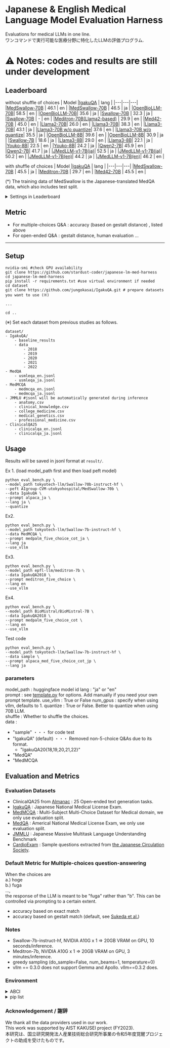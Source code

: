 # Japanese & English Medical Language Model Evaluation Harness

Evaluations for medical LLMs in one line.   
ワンコマンドで実行可能な医療分野に特化したLLMの評価プログラム.

# ⚠️ Notes: codes and results are still under development

## Leaderboard

without shuffle of choices
| Model |[IgakuQA](https://github.com/jungokasai/IgakuQA) | lang |
|---|---|---|
|[MedSwallow-70B](https://huggingface.co/AIgroup-CVM-utokyohospital/MedSwallow-70b) | 46.1 | en |
|[MedSwallow-70B](https://huggingface.co/AIgroup-CVM-utokyohospital/MedSwallow-70b) | 46.5 | ja |
|[OpenBioLLM-70B](https://huggingface.co/aaditya/Llama3-OpenBioLLM-70B)| 58.5 | en |
|[OpenBioLLM-70B](https://huggingface.co/aaditya/Llama3-OpenBioLLM-70B)| 35.6 | ja |
|[Swallow-70B](https://huggingface.co/tokyotech-llm/Swallow-70b-instruct-hf) | 32.3 | ja |
|[Swallow-70B](https://huggingface.co/tokyotech-llm/Swallow-70b-instruct-hf) | - | en |
|[Meditron-70B(Llama2-based)](https://huggingface.co/epfl-llm/meditron-70b) | 29.9 | en |
|[Med42-70B](https://huggingface.co/m42-health/med42-70b) | 45.0 | en |
|[Llama2-70B](https://huggingface.co/meta-llama/Llama-2-70b-chat-hf)| 26.0 | en |
|[Llama3-70B](https://huggingface.co/meta-llama/Meta-Llama-3-70B-Instruct)| 38.3 | en |
|[Llama3-70B](https://huggingface.co/meta-llama/Meta-Llama-3-70B-Instruct)| 43.1 | ja |
|[Llama3-70B w/o quantize](https://huggingface.co/meta-llama/Meta-Llama-3-70B-Instruct)| 37.6 | en |
|[Llama3-70B w/o quantize](https://huggingface.co/meta-llama/Meta-Llama-3-70B-Instruct)|  35.5 | ja |
|[OpenBioLLM-8B](https://huggingface.co/aaditya/Llama3-OpenBioLLM-8B)| 39.6 | en |
|[OpenBioLLM-8B](https://huggingface.co/aaditya/Llama3-OpenBioLLM-8B)| 30.9 | ja |
|[Swallow-7B](tokyotech-llm/Swallow-7b-instruct-hf) | 18.6 | ja |
|[Llama3-8B](https://huggingface.co/meta-llama/Meta-Llama-3-8B-Instruct)| 29.0 | en |
|[Llama3-8B](https://huggingface.co/meta-llama/Meta-Llama-3-8B-Instruct)| 22.1 | ja |
|[Youko-8B](https://huggingface.co/rinna/llama-3-youko-8b)| 22.5 | en |
|[Youko-8B](https://huggingface.co/rinna/llama-3-youko-8b)| 24.2 | ja |
|[Qwen2-7B](https://huggingface.co/Qwen/Qwen2-7B-Instruct)| 45.9 | en |
|[Qwen2-7B](https://huggingface.co/Qwen/Qwen2-7B-Instruct)| 41.7 | ja |
|[JMedLLM-v1-7B(ja)]()| 52.5 | ja |
|[JMedLLM-v1-7B(ja)]()| 50.2 | en |
|[JMedLLM-v1-7B(en)]()| 44.2 | ja |
|[JMedLLM-v1-7B(en)]()| 46.2 | en |


with shuffle of choices
| Model |[IgakuQA](https://github.com/jungokasai/IgakuQA) | lang |
|---|---|---|
|[MedSwallow-70B](https://huggingface.co/AIgroup-CVM-utokyohospital/MedSwallow-70b) | 45.5 | ja |
|[Meditron-70B](https://huggingface.co/epfl-llm/meditron-70b) | 29.7 | en |
|[Med42-70B](https://huggingface.co/m42-health/med42-70b) | 45.5 | en |


(*) The training data of MedSwallow is the Japanese-translated MedQA data, which also includes test split.

<details>
<summary>Settings in Leaderboard</summary>
- If there exist the instruct-version LLMs, we use them for our experiments.
- prompt : medpalm_five_choice_cot (en) / medpalm_five_choice_cot_ja (ja)
- all zero-shot
- quantize : True for 70B models, False for 7B models  
- metric : Accuracy based on Gestalt distance (relatively robust)   
- use_vllm : off
- environment : NVIDIA A100  
</details>



## Metric
- For multiple-choices Q&A : accuracy (based on gestalt distance) , listed above
- For open-ended Q&A : gestalt distance, human evaluation ...

---

## Setup
```
nvidia-smi #check GPU availability
git clone https://github.com/stardust-coder/japanese-lm-med-harness
cd japanese-lm-med-harness
pip install -r requirements.txt #use virtual environment if needed
cd dataset
git clone https://github.com/jungokasai/IgakuQA.git # prepare datasets you want to use (※)

...

cd ..
```

(※) Set each dataset from previous studies as follows.
```
dataset/
- IgakuQA/
    - baseline_results
    - data
        - 2018
        - 2019
        - 2020
        - 2021
        - 2022
- MedQA
    - usmleqa_en.jsonl
    - usmleqa_ja.jsonl
- MedMCQA
    - medmcqa_en.jsonl
    - medmcqa_ja.jsonl
- JMMLU #jsonl will be automatically generated during inference
    - anatomy.csv
    - clinical_knowledge.csv
    - college_medicine.csv
    - medical_genetics.csv
    - professional_medicine.csv
- ClinicalQA25
    - clinicalqa_en.jsonl
    - clinicalqa_ja.jsonl
```


## Usage

Results will be saved in jsonl format at `result/`.

Ex 1. (load model_path first and then load peft model)
```
python eval_bench.py \
--model_path tokyotech-llm/Swallow-70b-instruct-hf \
--peft AIgroup-CVM-utokyohospital/MedSwallow-70b \
--data IgakuQA \
--prompt alpaca_ja \
--lang ja \
--quantize 
```

Ex2. 
```
python eval_bench.py \
--model_path tokyotech-llm/Swallow-7b-instruct-hf \
--data MedMCQA \
--prompt medpalm_five_choice_cot_ja \
--lang ja
--use_vllm
```

Ex3.
```
python eval_bench.py \
--model_path epfl-llm/meditron-7b \
--data IgakuQA2018 \
--prompt meditron_five_choice \
--lang en
--use_vllm
```

Ex4.
```
python eval_bench.py \
--model_path BioMistral/BioMistral-7B \
--data IgakuQA2018 \
--prompt medpalm_five_choice_cot \
--lang en
--use_vllm
```

Test code
```
python eval_bench.py \
--model_path tokyotech-llm/Swallow-7b-instruct-hf \
--data sample \
--prompt alpaca_med_five_choice_cot_jp \
--lang ja
```


### parameters
model_path : huggingface model id
lang : "ja" or "en"  
prompt : see [template.py](./template.py) for options. Add manually if you need your own prompt template.
use_vllm : True or False
num_gpus : specify when using vllm, defaults to 1.
quantize : True or False. Better to quantize when using 70B LLM.   
shuffle : Whether to shuffle the choices.  
data : 
* "sample" ・・・ for code test
* "IgakuQA" (default) ・・・ Removed non-5-choice Q&As due to its format. 
    * "IgakuQA20{18,19,20,21,22}"
* "MedQA"
* "MedMCQA
 

## Evaluation and Metrics

### Evaluation Datasets
- ClinicalQA25 from [Almanac]() : 25 Open-ended text generation tasks.
- [IgakuQA]() : Japanese National Medical License Exam. 
- [MedMCQA]() : Multi-Subject Multi-Choice Dataset for Medical domain, we only use evaluation split.
- [MedQA]() : Americal National Medical License Exam, we only use evaluation split.
- [JMMLU]() : Japanese Massive Multitask Language Understanding Benchmark
- [CardioExam]() : Sample questions extracted from [the Japanese Circulation Society](https://www.j-circ.or.jp/specialist/sen_training/).

### Default Metric for Multiple-choices question-answering
When the choices are  
a.) hoge  
b.) fuga  
...,    
the response of the LLM is meant to be "fuga" rather than "b". This can be controlled via prompting to a certain extent.
- accuracy based on exact match
- accuracy based on gestalt match (default, see [Sukeda et al.](https://arxiv.org/abs/2310.10083))


### Notes
- Swallow-7b-instruct-hf, NVIDIA A10G x 1 => 20GB VRAM on GPU, 10 seconds/inference.
- Meditron-7b, NVIDIA A10G x 1 => 20GB VRAM on GPU, 3 minutes/inference.
- greedy sampling (do_sample=False, num_beams=1, temperature=0)
- vllm == 0.3.0 does not support Gemma and Apollo. vllm==0.3.2 does.


### Environment
<details>
<summary>ABCI</summary>
- module load python/3.10/3.10.14 cuda/12.1/12.1.1 cudnn/8.9/8.9.7
</details>

<details>
<summary>pip list</summary>
accelerate==0.28.0
aiohttp==3.9.3
aiosignal==1.3.1
annotated-types==0.6.0
anyio==4.3.0
async-timeout==4.0.3
attrs==23.2.0
bitsandbytes==0.43.0
certifi==2024.2.2
charset-normalizer==3.3.2
click==8.1.7
cloudpickle==3.0.0
cupy-cuda12x==12.1.0
datasets==2.18.0
dill==0.3.8
diskcache==5.6.3
exceptiongroup==1.2.0
fastapi==0.110.0
fastrlock==0.8.2
filelock==3.13.3
frozenlist==1.4.1
fsspec==2024.2.0
h11==0.14.0
httptools==0.6.1
huggingface-hub==0.22.1
idna==3.6
importlib_resources==6.4.0
interegular==0.3.3
Jinja2==3.1.3
joblib==1.3.2
jsonschema==4.21.1
jsonschema-specifications==2023.12.1
lark==1.1.9
Levenshtein==0.25.0
llvmlite==0.42.0
loralib==0.1.2
MarkupSafe==2.1.5
mpmath==1.3.0
msgpack==1.0.8
multidict==6.0.5
multiprocess==0.70.16
nest-asyncio==1.6.0
networkx==3.2.1
ninja==1.11.1.1
numba==0.59.1
numpy==1.26.4
nvidia-cublas-cu12==12.1.3.1
nvidia-cuda-cupti-cu12==12.1.105
nvidia-cuda-nvrtc-cu12==12.1.105
nvidia-cuda-runtime-cu12==12.1.105
nvidia-cudnn-cu12==8.9.2.26
nvidia-cufft-cu12==11.0.2.54
nvidia-curand-cu12==10.3.2.106
nvidia-cusolver-cu12==11.4.5.107
nvidia-cusparse-cu12==12.1.0.106
nvidia-nccl-cu12==2.18.1
nvidia-nvjitlink-cu12==12.4.99
nvidia-nvtx-cu12==12.1.105
outlines==0.0.37
packaging==24.0
pandas==2.2.1
peft==0.10.0
prometheus_client==0.20.0
protobuf==5.26.1
psutil==5.9.8
pyarrow==15.0.2
pyarrow-hotfix==0.6
pydantic==2.6.4
pydantic_core==2.16.3
pynvml==11.5.0
python-dateutil==2.9.0.post0
python-dotenv==1.0.1
python-liquid==1.12.1
pytz==2024.1
PyYAML==6.0.1
rapidfuzz==3.7.0
ray==2.10.0
referencing==0.34.0
regex==2023.12.25
requests==2.31.0
rpds-py==0.18.0
safetensors==0.4.2
scipy==1.12.0
sentencepiece==0.2.0
six==1.16.0
sniffio==1.3.1
starlette==0.36.3
sympy==1.12
tokenizers==0.15.2
torch==2.1.2
tqdm==4.66.2
transformers==4.39.1
triton==2.1.0
typing_extensions==4.10.0
tzdata==2024.1
urllib3==2.2.1
uvicorn==0.29.0
uvloop==0.19.0
vllm==0.3.3
watchfiles==0.21.0
websockets==12.0
xformers==0.0.23.post1
xxhash==3.4.1
yarl==1.9.4
</details>



### Acknowledgement / 謝辞

We thank all the data providers used in our work.  
This work was supported by AIST KAKUSEI project (FY2023).  
本研究は、国立研究開発法人産業技術総合研究所事業の令和5年度覚醒プロジェクトの助成を受けたものです。 


